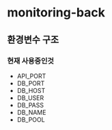 # monitoring-back

## 환경변수 구조
### 현재 사용중인것
- API_PORT
- DB_PORT
- DB_HOST
- DB_USER
- DB_PASS
- DB_NAME
- DB_POOL
